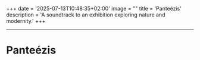 +++
date = '2025-07-13T10:48:35+02:00'
image = ""
title = 'Panteézis'
description = 'A soundtrack to an exhibition exploring nature and modernity.'
+++

---

# Panteézis




